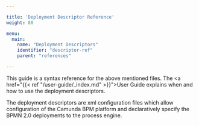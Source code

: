 ```yaml
---

title: 'Deployment Descriptor Reference'
weight: 80

menu:
  main:
    name: "Deployment Descriptors"
    identifier: "descriptor-ref"
    parent: "references"

---
```


This guide is a syntax reference for the above mentioned files. The <a href="{{< ref "/user-guide/_index.md" >}}">User Guide</a> explains when and how to use the deployment descriptors.

The deployment descriptors are xml configuration files which allow configuration of the Camunda BPM platform and declaratively specify the BPMN 2.0 deployments to the process engine.
